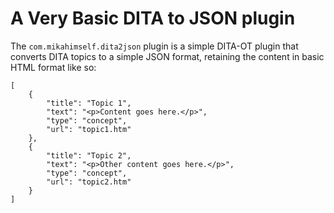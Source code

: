 # A Very Basic DITA to JSON plugin
The `com.mikahimself.dita2json` plugin is a simple DITA-OT plugin that converts DITA topics to a simple JSON format, retaining the content in basic HTML format like so:

```
[
    {
        "title": "Topic 1",
        "text": "<p>Content goes here.</p>",
        "type": "concept",
        "url": "topic1.htm"
    },
    {
        "title": "Topic 2",
        "text": "<p>Other content goes here.</p>",
        "type": "concept",
        "url": "topic2.htm"
    }
]
```

